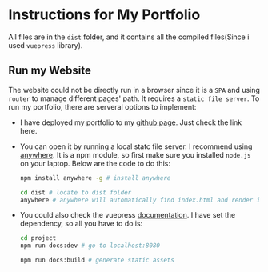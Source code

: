 # Instructions for My Portfolio

All files are in the `dist` folder, and it contains all the compiled files(Since i used `vuepress` library).

## Run my Website
The website could not be directly run in a browser since it is a `SPA` and using `router` to manage different pages' path. It requires a `static file server`. To run my portfolio, there are serveral options to implement:

- I have deployed my portfolio to my [github page](https://hacker0limbo.github.io/). Just check the link here.
- You can open it by running a local statc file server. I recommend using [anywhere](https://www.npmjs.com/package/anywhere). It is a npm module, so first make sure you installed `node.js` on your laptop. Below are the code to do this:
    ```bash
    npm install anywhere -g # install anywhere

    cd dist # locate to dist folder
    anywhere # anywhere will automatically find index.html and render it
    ```
- You could also check the vuepress [documentation](https://vuepress.vuejs.org/guide/getting-started.html). I have set the dependency, so all you have to do is:

    ```bash
    cd project
    npm run docs:dev # go to localhost:8080
    
    npm run docs:build # generate static assets
    ```
